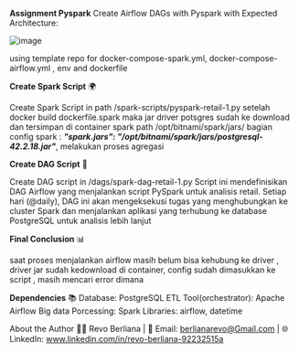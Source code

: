 ********Assignment Pyspark********
Create Airflow DAGs with Pyspark with Expected Architecture:

![image](https://github.com/user-attachments/assets/f28683ba-5c8f-44ff-968e-0fe75016d4fc)


using template repo for docker-compose-spark.yml, docker-compose-airflow.yml , env and dockerfile 

**Create Spark Script** 🌍

Create Spark Script in path /spark-scripts/pyspark-retail-1.py 
setelah docker build dockerfile.spark maka jar driver potsgres sudah ke download dan tersimpan di container spark path /opt/bitnami/spark/jars/ 
bagian config spark : **_"spark.jars": "/opt/bitnami/spark/jars/postgresql-42.2.18.jar"_**,
melakukan proses agregasi 


**Create DAG Script** 🎯

Create DAG script in /dags/spark-dag-retail-1.py
Script ini mendefinisikan DAG Airflow yang menjalankan script PySpark untuk analisis retail. Setiap hari (@daily), DAG ini akan mengeksekusi tugas yang menghubungkan ke cluster Spark dan menjalankan aplikasi yang terhubung ke database PostgreSQL untuk analisis lebih lanjut


**Final Conclusion** 📊

saat proses menjalankan airflow masih belum bisa kehubung ke driver , driver jar sudah kedownload di container, config sudah dimasukkan ke script , masih mencari error dimana 



**Dependencies** 📚
Database: PostgreSQL
ETL Tool(orchestrator): Apache Airflow
Big data Porcessing: Spark
Libraries: airflow, datetime

About the Author 👩‍💻
Revo Berliana | 📧 Email: berlianarevo@Gmail.com | 🌐 LinkedIn: www.linkedin.com/in/revo-berliana-92232515a

